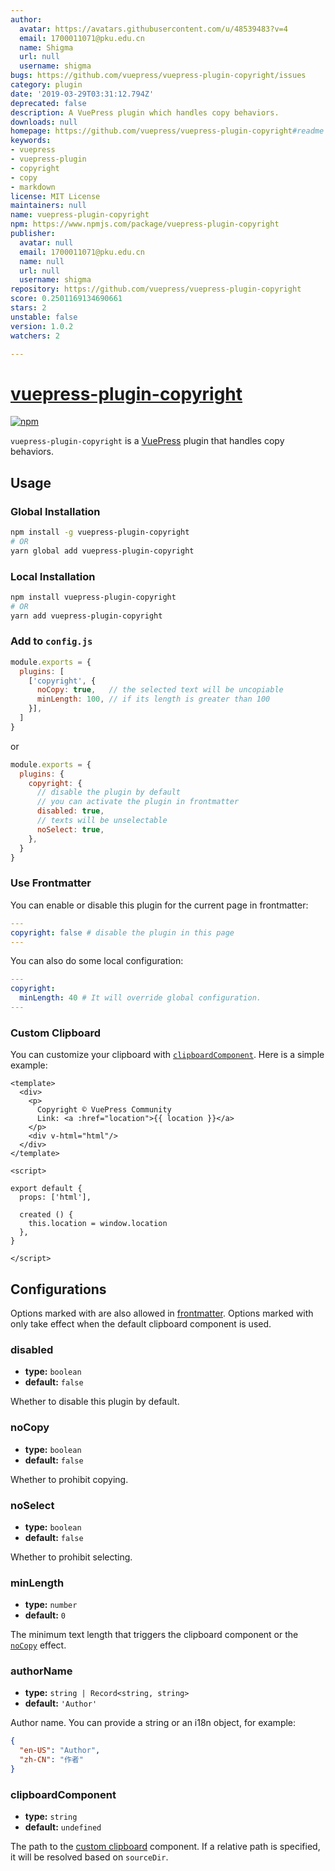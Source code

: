 ```yaml
---
author:
  avatar: https://avatars.githubusercontent.com/u/48539483?v=4
  email: 1700011071@pku.edu.cn
  name: Shigma
  url: null
  username: shigma
bugs: https://github.com/vuepress/vuepress-plugin-copyright/issues
category: plugin
date: '2019-03-29T03:31:12.794Z'
deprecated: false
description: A VuePress plugin which handles copy behaviors.
downloads: null
homepage: https://github.com/vuepress/vuepress-plugin-copyright#readme
keywords:
- vuepress
- vuepress-plugin
- copyright
- copy
- markdown
license: MIT License
maintainers: null
name: vuepress-plugin-copyright
npm: https://www.npmjs.com/package/vuepress-plugin-copyright
publisher:
  avatar: null
  email: 1700011071@pku.edu.cn
  name: null
  url: null
  username: shigma
repository: https://github.com/vuepress/vuepress-plugin-copyright
score: 0.2501169134690661
stars: 2
unstable: false
version: 1.0.2
watchers: 2

---
```


# [vuepress-plugin-copyright](https://vuepress.github.io/plugins/copyright/)

[![npm](https://img.shields.io/npm/v/vuepress-plugin-copyright.svg)](https://www.npmjs.com/package/vuepress-plugin-copyright)

`vuepress-plugin-copyright` is a [VuePress](https://vuepress.vuejs.org/) plugin that handles copy behaviors.

## Usage

### Global Installation

```bash
npm install -g vuepress-plugin-copyright
# OR
yarn global add vuepress-plugin-copyright
```

### Local Installation

```bash
npm install vuepress-plugin-copyright
# OR
yarn add vuepress-plugin-copyright
```

### Add to `config.js`

```js
module.exports = {
  plugins: [
    ['copyright', {
      noCopy: true,   // the selected text will be uncopiable
      minLength: 100, // if its length is greater than 100
    }],
  ]
}
```
or
```js
module.exports = {
  plugins: {
    copyright: {
      // disable the plugin by default
      // you can activate the plugin in frontmatter
      disabled: true,
      // texts will be unselectable
      noSelect: true,
    },
  }
}
```

### Use Frontmatter

You can enable or disable this plugin for the current page in frontmatter:

```yaml
---
copyright: false # disable the plugin in this page
---
```

You can also do some local configuration:

```yaml
---
copyright:
  minLength: 40 # It will override global configuration.
---
```

### Custom Clipboard

You can customize your clipboard with [`clipboardComponent`](#clipboardcomponent). Here is a simple example:

```vue
<template>
  <div>
    <p>
      Copyright © VuePress Community
      Link: <a :href="location">{{ location }}</a>
    </p>
    <div v-html="html"/>
  </div>
</template>

<script>

export default {
  props: ['html'],

  created () {
    this.location = window.location
  },
}

</script>
```

## Configurations

Options marked with <Badge text="frontmatter" vertical="bottom"/>are also allowed in [frontmatter](#frontmatter). Options marked with <Badge text="default" vertical="bottom"/>only take effect when the default clipboard component is used.

### disabled

- **type:** `boolean`
- **default:** `false`

Whether to disable this plugin by default.

### noCopy <Badge text="frontmatter"/>

- **type:** `boolean`
- **default:** `false`

Whether to prohibit copying.

### noSelect <Badge text="frontmatter"/>

- **type:** `boolean`
- **default:** `false`

Whether to prohibit selecting.

### minLength <Badge text="frontmatter"/>

- **type:** `number`
- **default:** `0`

The minimum text length that triggers the clipboard component or the [`noCopy`](#nocopy) effect.

### authorName <Badge text="default"/>

- **type:** `string | Record<string, string>`
- **default:** `'Author'`

Author name. You can provide a string or an i18n object, for example:

```json
{
  "en-US": "Author",
  "zh-CN": "作者"
}
```

### clipboardComponent

- **type:** `string`
- **default:** `undefined`

The path to the [custom clipboard](#custom-clipboard) component. If a relative path is specified, it will be resolved based on `sourceDir`.
